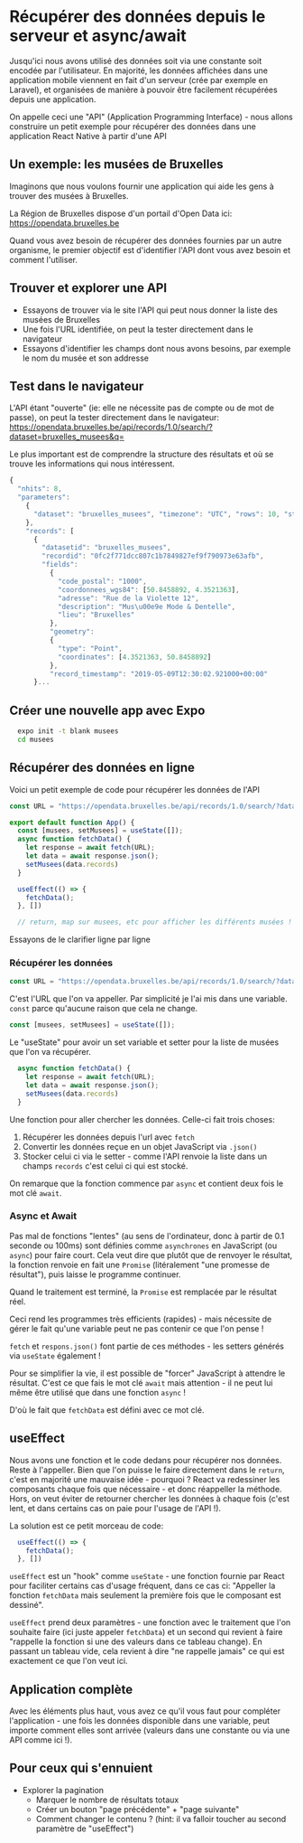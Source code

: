 # Récupérer des données depuis le serveur et async/await

Jusqu'ici nous avons utilisé des données soit via une constante soit encodée par l'utilisateur. En majorité, les données affichées dans une application mobile viennent en fait d'un serveur (crée par exemple en Laravel), et organisées de manière à pouvoir être facilement récupérées depuis une application.

On appelle ceci une "API" (Application Programming Interface) - nous allons construire un petit exemple pour récupérer des données dans une application React Native à partir d'une API

## Un exemple: les musées de Bruxelles

Imaginons que nous voulons fournir une application qui aide les gens à trouver des musées à Bruxelles.

La Région de Bruxelles dispose d'un portail d'Open Data ici: https://opendata.bruxelles.be

Quand vous avez besoin de récupérer des données fournies par un autre organisme, le premier objectif est d'identifier l'API dont vous avez besoin et comment l'utiliser.

## Trouver et explorer une API

- Essayons de trouver via le site l'API qui peut nous donner la liste des musées de Bruxelles
- Une fois l'URL identifiée, on peut la tester directement dans le navigateur
- Essayons d'identifier les champs dont nous avons besoins, par exemple le nom du musée et son addresse

## Test dans le navigateur

L'API étant "ouverte" (ie: elle ne nécessite pas de compte ou de mot de passe), on peut la tester directement dans le navigateur: https://opendata.bruxelles.be/api/records/1.0/search/?dataset=bruxelles_musees&q=

Le plus important est de comprendre la structure des résultats et où se trouve les informations qui nous intéressent.

```JavaScript
{
  "nhits": 8, 
  "parameters": 
    {
      "dataset": "bruxelles_musees", "timezone": "UTC", "rows": 10, "start": 0, "format": "json"
    }, 
    "records": [
      {
        "datasetid": "bruxelles_musees", 
        "recordid": "0fc2f771dcc807c1b7849827ef9f790973e63afb", 
        "fields": 
          {
            "code_postal": "1000", 
            "coordonnees_wgs84": [50.8458892, 4.3521363], 
            "adresse": "Rue de la Violette 12", 
            "description": "Mus\u00e9e Mode & Dentelle", 
            "lieu": "Bruxelles"
          }, 
          "geometry": 
          {
            "type": "Point", 
            "coordinates": [4.3521363, 50.8458892]
          }, 
          "record_timestamp": "2019-05-09T12:30:02.921000+00:00"
      }...
```

## Créer une nouvelle app avec Expo

```bash
  expo init -t blank musees 
  cd musees
```

## Récupérer des données en ligne

Voici un petit exemple de code pour récupérer les données de l'API
```JavaScript
const URL = "https://opendata.bruxelles.be/api/records/1.0/search/?dataset=musees-a-bruxelles&q="

export default function App() {
  const [musees, setMusees] = useState([]);
  async function fetchData() {
    let response = await fetch(URL);
    let data = await response.json();
    setMusees(data.records)
  }

  useEffect(() => {
    fetchData();
  }, [])

  // return, map sur musees, etc pour afficher les différents musées !
```

Essayons de le clarifier ligne par ligne

### Récupérer les données

```JavaScript
const URL = "https://opendata.bruxelles.be/api/records/1.0/search/?dataset=bruxelles_musees&q="
```

C'est l'URL que l'on va appeller. Par simplicité je l'ai mis dans une variable. `const` parce qu'aucune raison que cela ne change.

```JavaScript
const [musees, setMusees] = useState([]);
```

Le "useState" pour avoir un set variable et setter pour la liste de musées que l'on va récupérer.

```JavaScript
  async function fetchData() {
    let response = await fetch(URL);
    let data = await response.json();
    setMusees(data.records)
  }
```

Une fonction pour aller chercher les données. Celle-ci fait trois choses:

1. Récupérer les données depuis l'url avec `fetch`
1. Convertir les données reçue en un objet JavaScript via `.json()`
1. Stocker celui ci via le setter - comme l'API renvoie la liste dans un champs `records` c'est celui ci qui est stocké.

On remarque que la fonction commence par `async` et contient deux fois le mot clé `await`.

### Async et Await

Pas mal de fonctions "lentes" (au sens de l'ordinateur, donc à partir de 0.1 seconde ou 100ms) sont définies comme `asynchrones` en JavaScript (ou `async`) pour faire court. Cela veut dire que plutôt que de renvoyer le résultat, la fonction renvoie en fait une `Promise` (litéralement "une promesse de résultat"), puis laisse le programme continuer.

Quand le traitement est terminé, la `Promise` est remplacée par le résultat réel.

Ceci rend les programmes très efficients (rapides) - mais nécessite de gérer le fait qu'une variable peut ne pas contenir ce que l'on pense !

`fetch` et `respons.json()` font partie de ces méthodes - les setters générés via `useState` également !

Pour se simplifier la vie, il est possible de "forcer" JavaScript à attendre le résultat. C'est ce que fais le mot clé `await` mais attention - il ne peut lui même être utilisé que dans une fonction `async` !

D'où le fait que `fetchData` est défini avec ce mot clé.

## useEffect

Nous avons une fonction et le code dedans pour récupérer nos données. Reste à l'appeller. Bien que l'on puisse le faire directement dans le `return`, c'est en majorité une mauvaise idée - pourquoi ? React va redessiner les composants chaque fois que nécessaire - et donc réappeller la méthode. Hors, on veut éviter de retourner chercher les données à chaque fois (c'est lent, et dans certains cas on paie pour l'usage de l'API !).

La solution est ce petit morceau de code:

```JavaScript
  useEffect(() => {
    fetchData();
  }, [])
```

`useEffect` est un "hook" comme `useState` - une fonction fournie par React pour faciliter certains cas d'usage fréquent, dans ce cas ci: "Appeller la fonction `fetchData` mais seulement la première fois que le composant est dessiné".

`useEffect` prend deux paramètres - une fonction avec le traitement que l'on souhaite faire (ici juste appeler `fetchData`) et un second qui revient à faire "rappelle la fonction si une des valeurs dans ce tableau change). En passant un tableau vide, cela revient à dire "ne rappelle jamais" ce qui est exactement ce que l'on veut ici.

## Application complète

Avec les éléments plus haut, vous avez ce qu'il vous faut pour compléter l'application - une fois les données disponible dans une variable, peut importe comment elles sont arrivée (valeurs dans une constante ou via une API comme ici !).

## Pour ceux qui s'ennuient

- Explorer la pagination
  - Marquer le nombre de résultats totaux
  - Créer un bouton "page précédente" + "page suivante"
  - Comment changer le contenu ? (hint: il va falloir toucher au second paramètre de "useEffect")

